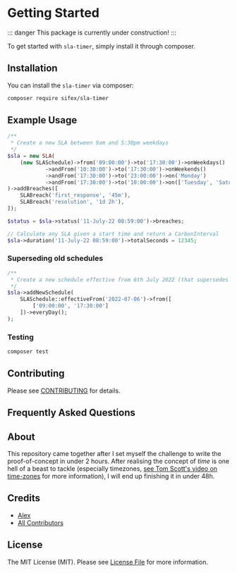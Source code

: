 

# Getting Started

::: danger
This package is currently under construction!
:::

To get started with `sla-timer`, simply install it through composer. 



## Installation

You can install the `sla-timer` via composer:

```bash
composer require sifex/sla-timer
```

## Example Usage

```php
/**
 * Create a new SLA between 9am and 5:30pm weekdays
 */
$sla = new SLA(
    (new SLASchedule)->from('09:00:00')->to('17:30:00')->onWeekdays()
            ->andFrom('10:30:00')->to('17:30:00')->onWeekends()
            ->andFrom('17:30:00')->to('23:00:00')->on('Monday')
            ->andFrom('17:30:00')->to('10:00:00')->on(['Tuesday', 'Saturday'])
)->addBreaches([
    SLABreach('first_response', '45m'),
    SLABreach('resolution', '1d 2h'),
]);

$status = $sla->status('11-July-22 08:59:00')->breaches;

// Calculate any SLA given a start time and return a CarbonInterval
$sla->duration('11-July-22 08:59:00')->totalSeconds = 12345;
```

### Superseding old schedules

```php
/**
 * Create a new schedule effective from 6th July 2022 (that supersedes the old one)
 */
$sla->addNewSchedule(
    SLASchedule::effectiveFrom('2022-07-06')->from([
        ['09:00:00', '17:30:00']
    ])->everyDay();
);

```

### Testing

```bash
composer test
```

## Contributing

Please see [CONTRIBUTING](CONTRIBUTING.md) for details.

## Frequently Asked Questions

## About

This repository came together after I set myself the challenge to write the proof-of-concept in under 2 hours. After realising the concept of _time_ is one hell of a beast to tackle (especially timezones, [see Tom Scott's video on time-zones](https://www.youtube.com/watch?v=-5wpm-gesOY) for more information), I will end up finishing it in under 48h.

## Credits

-   [Alex](https://github.com/sifex)
-   [All Contributors](https://github.com/sifex/sla-timer/contributors)

## License

The MIT License (MIT). Please see [License File](LICENSE.md) for more information.